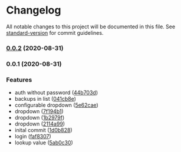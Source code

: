 # Changelog

All notable changes to this project will be documented in this file. See [standard-version](https://github.com/conventional-changelog/standard-version) for commit guidelines.

### [0.0.2](https://github.com/naimo84/node-red-contrib-duplicati/compare/v0.0.1...v0.0.2) (2020-08-31)

### 0.0.1 (2020-08-31)


### Features

* auth without password ([44b703d](https://github.com/naimo84/node-red-contrib-duplicati/commit/44b703d292d8edf4676d5cfde517d64e5d50de83))
* backups in list ([041cb8e](https://github.com/naimo84/node-red-contrib-duplicati/commit/041cb8e706ec240929619a6d0541b1be11b3aace))
* configurable dropdown ([5e62cae](https://github.com/naimo84/node-red-contrib-duplicati/commit/5e62caef8f8d1c9dd52d82fb926f2e5e68cd93e0))
* dropdown ([7f194b1](https://github.com/naimo84/node-red-contrib-duplicati/commit/7f194b1d0117dca9f57c54e60e1142c527856112))
* dropdown ([1b2979f](https://github.com/naimo84/node-red-contrib-duplicati/commit/1b2979f6749a5d4b3cc83c15d616db250d9c3e94))
* dropdown ([2114a99](https://github.com/naimo84/node-red-contrib-duplicati/commit/2114a99aa9e61c16f6f9a0ac22ce85fbd71b0e49))
* inital commit ([1d0b828](https://github.com/naimo84/node-red-contrib-duplicati/commit/1d0b8289720e69eaaba0bf5ec096d146adb702dc))
* login ([faf8307](https://github.com/naimo84/node-red-contrib-duplicati/commit/faf8307851b77cf9683ef69901f413ef45512775))
* lookup value ([5ab0c30](https://github.com/naimo84/node-red-contrib-duplicati/commit/5ab0c300a3d1199ad13af5bb703942066cb690ae))
